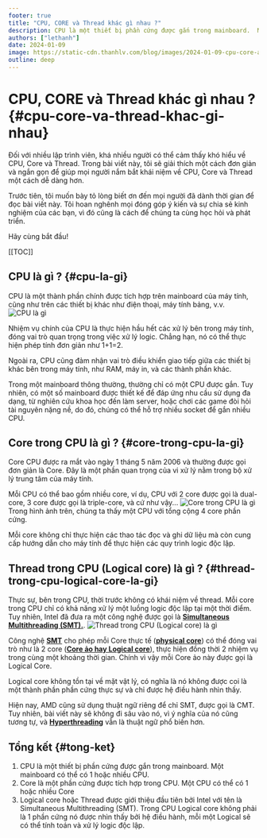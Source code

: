 ```yaml
---
footer: true
title: "CPU, CORE và Thread khác gì nhau ?"
description: CPU là một thiết bị phần cứng được gắn trong mainboard.  Một mainboard có thể có 1 hoặc nhiều CPU. Core là một phần cứng được tích hợp trong CPU. Một CPU có thể có 1 hoặc nhiều Core
authors: ["lethanh"]
date: 2024-01-09
image: https://static-cdn.thanhlv.com/blog/images/2024-01-09-cpu-core-and-thread-khac-gi-nhau/cpu-la-gi.png
outline: deep
---
```


# CPU, CORE và Thread khác gì nhau ? {#cpu-core-va-thread-khac-gi-nhau}

Đối với nhiều lập trình viên, khá nhiều người có thể cảm thấy khó hiểu về CPU, Core và Thread. Trong bài viết này, tôi sẽ giải thích một cách đơn giản và ngắn gọn để giúp mọi người nắm bắt khái niệm về CPU, Core và Thread một cách dễ dàng hơn.

Trước tiên, tôi muốn bày tỏ lòng biết ơn đến mọi người đã dành thời gian để đọc bài viết này. Tôi hoan nghênh mọi đóng góp ý kiến và sự chia sẻ kinh nghiệm của các bạn, vì đó cũng là cách để chúng ta cùng học hỏi và phát triển.

Hãy cùng bắt đầu!

[[TOC]]

## CPU là gì ? {#cpu-la-gi}

CPU là một thành phần chính được tích hợp trên mainboard của máy tính, cũng như trên các thiết bị khác như điện thoại, máy tính bảng, v.v.
![CPU là gì](https://static-cdn.thanhlv.com/blog/images/2024-01-09-cpu-core-and-thread-khac-gi-nhau/cpu-la-gi.png)

Nhiệm vụ chính của CPU là thực hiện hầu hết các xử lý bên trong máy tính, đóng vai trò quan trọng trong việc xử lý logic. Chẳng hạn, nó có thể thực hiện phép tính đơn giản như 1+1=2.

Ngoài ra, CPU cũng đảm nhận vai trò điều khiển giao tiếp giữa các thiết bị khác bên trong máy tính, như RAM, máy in, và các thành phần khác.

Trong một mainboard thông thường, thường chỉ có một CPU được gắn. Tuy nhiên, có một số mainboard được thiết kế để đáp ứng nhu cầu sử dụng đa dạng, từ nghiên cứu khoa học đến làm server, hoặc chơi các game đòi hỏi tài nguyên nặng nề, do đó, chúng có thể hỗ trợ nhiều socket để gắn nhiều CPU.


## Core trong CPU là gì ? {#core-trong-cpu-la-gi}

Core CPU được ra mắt vào ngày 1 tháng 5 năm 2006 và thường được gọi đơn giản là Core. Đây là một phần quan trọng của vi xử lý nằm trong bộ xử lý trung tâm của máy tính.

Mỗi CPU có thể bao gồm nhiều core, ví dụ, CPU với 2 core được gọi là dual-core, 3 core được gọi là triple-core, và cứ như vậy...
![Core trong CPU là gì](https://static-cdn.thanhlv.com/blog/images/2024-01-09-cpu-core-and-thread-khac-gi-nhau/core-trong-cpu-la-gi.png)
Trong hình ảnh trên, chúng ta thấy một CPU với tổng cộng 4 core phần cứng. 

Mỗi core không chỉ thực hiện các thao tác đọc và ghi dữ liệu mà còn cung cấp hướng dẫn cho máy tính để thực hiện các quy trình logic độc lập.

## Thread trong CPU (Logical core) là gì ? {#thread-trong-cpu-logical-core-la-gi}

Thực sự, bên trong CPU, thời trước không có khái niệm về thread. Mỗi core trong CPU chỉ có khả năng xử lý một luồng logic độc lập tại một thời điểm. Tuy nhiên, Intel đã đưa ra một công nghệ được gọi là [**Simultaneous Multithreading (SMT).**](https://en.wikipedia.org/wiki/Simultaneous_multithreading).
![Thread trong CPU (Logical core) là gì](https://static-cdn.thanhlv.com/blog/images/2024-01-09-cpu-core-and-thread-khac-gi-nhau/thread-trong-cpu-logical-core-la-gi.png)

Công nghệ [**SMT**](https://en.wikipedia.org/wiki/Simultaneous_multithreading) cho phép mỗi Core thực tế ([**physical core**](https://www.hivelocity.net/blog/what-is-cpu-cores-multithreading-vcpu/#:~:text=A%20Physical%20Core%20is%20a,brain%20to%20process%20commands%20with.)) có thể đóng vai trò như là 2 core ([**Core ảo hay Logical core**](https://www.quora.com/What-is-the-difference-between-a-physical-core-logical-core-and-thread-in-terms-of-processors)), thực hiện đồng thời 2 nhiệm vụ trong cùng một khoảng thời gian. Chính vì vậy mỗi Core ảo này được gọi là Logical Core.

Logical core không tồn tại về mặt vật lý, có nghĩa là nó không được coi là một thành phần phần cứng thực sự và chỉ được hệ điều hành nhìn thấy.

Hiện nay, AMD cũng sử dụng thuật ngữ riêng để chỉ SMT, được gọi là CMT. Tuy nhiên, bài viết này sẽ không đi sâu vào nó, vì ý nghĩa của nó cũng tương tự, và [**Hyperthreading**](https://en.wikipedia.org/wiki/Hyper-threading) vẫn là thuật ngữ phổ biến hơn.

## Tổng kết {#tong-ket}

1. CPU là một thiết bị phần cứng được gắn trong mainboard.  Một mainboard có thể có 1 hoặc nhiều CPU.
2. Core là một phần cứng được tích hợp trong CPU. Một CPU có thể có 1 hoặc nhiều Core
3. Logical core hoặc Thread được giới thiệu đầu tiên bởi Intel  với tên là Simultaneous Multithreading (SMT). Trong CPU Logical core không phải là 1 phần cứng nó được nhìn thấy bởi hệ điều hành, mỗi một Logical sẽ có thể tính toán và xử lý logic độc lập.
